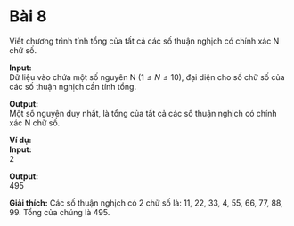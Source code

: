# Bài 8
Viết chương trình tính tổng của tất cả các số thuận nghịch có chính xác N chữ số.

**Input:** <br />
Dữ liệu vào chứa một số nguyên N ($1 \leqslant N \leqslant 10$), đại diện cho số chữ số của các số thuận nghịch cần tính tổng.

**Output:** <br />
Một số nguyên duy nhất, là tổng của tất cả các số thuận nghịch có chính xác N chữ số.

**Ví dụ:** <br />
**Input:** <br />
2

**Output:** <br />
495

**Giải thích:** Các số thuận nghịch có 2 chữ số là: 11, 22, 33, 4, 55, 66, 77, 88, 99. Tổng của chúng là 495.
